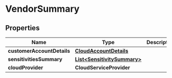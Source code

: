 

# VendorSummary


## Properties

| Name | Type | Description | Notes |
|------------ | ------------- | ------------- | -------------|
|**customerAccountDetails** | [**CloudAccountDetails**](CloudAccountDetails.md) |  |  |
|**sensitivitiesSummary** | [**List&lt;SensitivitySummary&gt;**](SensitivitySummary.md) |  |  |
|**cloudProvider** | **CloudServiceProvider** |  |  |



